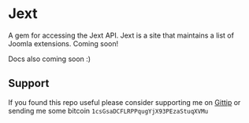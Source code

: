 # Jext

A gem for accessing the Jext API. Jext is a site that maintains a list of Joomla extensions. Coming soon!

Docs also coming soon :)

## Support

If you found this repo useful please consider supporting me on [Gittip](https://www.gittip.com/k2052) or sending me some
bitcoin `1csGsaDCFLRPPqugYjX93PEzaStuqXVMu`
